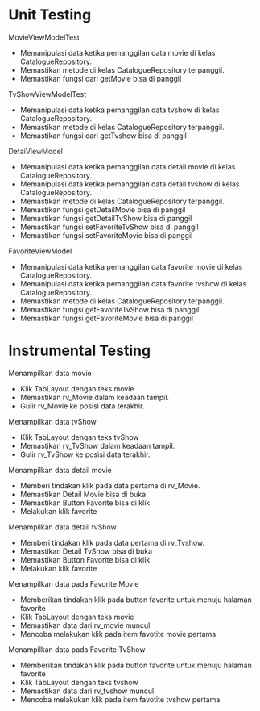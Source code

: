# Unit Testing

MovieViewModelTest
- Memanipulasi data ketika pemanggilan data movie di kelas CatalogueRepository.
- Memastikan metode di kelas CatalogueRepository terpanggil.
- Memastikan fungsi dari getMovie bisa di panggil

TvShowViewModelTest
- Memanipulasi data ketika pemanggilan data tvshow di kelas CatalogueRepository.
- Memastikan metode di kelas CatalogueRepository terpanggil.
- Memastikan fungsi dari getTvshow bisa di panggil

DetaiViewModel
- Memanipulasi data ketika pemanggilan data detail movie di kelas CatalogueRepository.
- Memanipulasi data ketika pemanggilan data detail tvshow di kelas CatalogueRepository.
- Memastikan metode di kelas CatalogueRepository terpanggil.
- Memastikan fungsi getDetailMovie bisa di panggil
- Memastikan fungsi getDetailTvShow bisa di panggil
- Memastikan fungsi setFavoriteTvShow bisa di panggil
- Memastikan fungsi setFavoriteMovie bisa di panggil

FavoriteViewModel
- Memanipulasi data ketika pemanggilan data favorite movie di kelas CatalogueRepository.
- Memanipulasi data ketika pemanggilan data favorite tvshow di kelas CatalogueRepository.
- Memastikan metode di kelas CatalogueRepository terpanggil.
- Memastikan fungsi getFavoriteTvShow bisa di panggil
- Memastikan fungsi getFavoriteMovie bisa di panggil

# Instrumental Testing

Menampilkan data movie
- Klik TabLayout dengan teks movie
- Memastikan rv_Movie dalam keadaan tampil.
- Gulir rv_Movie ke posisi data terakhir.

Menampilkan data tvShow
- Klik TabLayout dengan teks tvShow
- Memastikan rv_TvShow dalam keadaan tampil.
- Gulir rv_TvShow ke posisi data terakhir.

Menampilkan data detail movie
- Memberi tindakan klik pada data pertama di rv_Movie.
- Memastikan Detail Movie bisa di buka
- Memastikan Button Favorite bisa di klik
- Melakukan klik favorite

Menampilkan data detail tvShow
- Memberi tindakan klik pada data pertama di rv_Tvshow.
- Memastikan Detail TvShow bisa di buka
- Memastikan Button Favorite bisa di klik
- Melakukan klik favorite

Menampilkan data pada Favorite Movie
- Memberikan tindakan klik pada button favorite untuk menuju halaman favorite
- Klik TabLayout dengan teks movie
- Memastikan data dari rv_movie muncul
- Mencoba melakukan klik pada item favotite movie pertama

Menampilkan data pada Favorite TvShow
- Memberikan tindakan klik pada button favorite untuk menuju halaman favorite
- Klik TabLayout dengan teks tvshow
- Memastikan data dari rv_tvshow muncul
- Mencoba melakukan klik pada item favotite tvshow pertama
